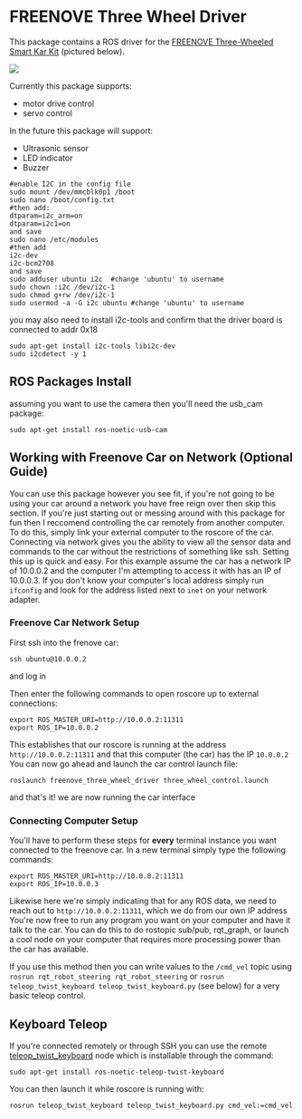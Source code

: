# FREENOVE Three Wheel Driver
This package contains a ROS driver for the [FREENOVE Three-Wheeled Smart Kar Kit](https://www.amazon.com/Freenove-Three-Wheeled-Raspberry-Detailed-Ultrasonic/dp/B06W54XC9V/?_encoding=UTF8&pd_rd_w=kM38H&content-id=amzn1.sym.bc5f3394-3b4c-4031-8ac0-18107ac75816&pf_rd_p=bc5f3394-3b4c-4031-8ac0-18107ac75816&pf_rd_r=DGR5Y0YYAB2M4VJVA2FY&pd_rd_wg=iOD6B&pd_rd_r=b6111766-e055-4ae1-8896-bde9e0e2177e&ref_=pd_gw_ci_mcx_mr_hp_atf_m) (pictured below). 

![](https://m.media-amazon.com/images/W/IMAGERENDERING_521856-T1/images/I/61eL5Oqm0mL._AC_SL1500_.jpg)

Currently this package supports: 
- motor drive control 
- servo control 

In the future this package will support: 
- Ultrasonic sensor 
- LED indicator
- Buzzer 

```
#enable I2C in the config file
sudo mount /dev/mmcblk0p1 /boot 
sudo nano /boot/config.txt
#then add: 
dtparam=i2c_arm=on 
dtparam=i2c1=on
and save 
sudo nano /etc/modules
#then add 
i2c-dev 
i2c-bcm2708
and save
sudo adduser ubuntu i2c  #change 'ubuntu' to username
sudo chown :i2c /dev/i2c-1
sudo chmod g+rw /dev/i2c-1
sudo usermod -a -G i2c ubuntu #change 'ubuntu' to username
```

you may also need to install i2c-tools and confirm that the driver board is connected to addr 0x18

```
sudo apt-get install i2c-tools libi2c-dev
sudo i2cdetect -y 1
```

## ROS Packages Install
assuming you want to use the camera then you'll need the usb_cam package: 

```
sudo apt-get install ros-noetic-usb-cam
```

## Working with Freenove Car on Network (Optional Guide)
You can use this package however you see fit, if you're not going to be using your car around a network you have free reign over then skip this section.
If you're just starting out or messing around with this package for fun then I reccomend controlling the car remotely from another computer. 
To do this, simply link your external computer to the roscore of the car. 
Connecting via network gives you the ability to view all the sensor data and commands to the car without the restrictions of something like ssh. 
Setting this up is quick and easy. 
For this example assume the car has a network IP of 10.0.0.2 and the computer I'm attempting to access it with has an IP of 10.0.0.3. 
If you don't know your computer's local address simply run ```ifconfig``` and look for the address listed next to ```inet``` on your network adapter.

### Freenove Car Network Setup 
First ssh into the frenove car: 
```
ssh ubuntu@10.0.0.2
``` 
and log in

Then enter the following commands to open roscore up to external connections: 

```
export ROS_MASTER_URI=http://10.0.0.2:11311
export ROS_IP=10.0.0.2
```
This establishes that our roscore is running at the address ```http://10.0.0.2:11311``` and that this computer (the car) has the IP ```10.0.0.2```
You can now go ahead and launch the car control launch file: 

```
roslaunch freenove_three_wheel_driver three_wheel_control.launch
```

and that's it! we are now running the car interface 

### Connecting Computer Setup 

You'll have to perform these steps for **every** terminal instance you want connected to the freenove car. 
In a new terminal simply type the following commands: 
```
export ROS_MASTER_URI=http://10.0.0.2:11311
export ROS_IP=10.0.0.3
```
Likewise here we're simply indicating that for any ROS data, we need to reach out to ```http://10.0.0.2:11311```, which we do from our own IP address
You're now free to run any program you want on your computer and have it talk to the car. 
You can do this to do rostopic sub/pub, rqt_graph, or launch a cool node on your computer that requires more processing power than the car has available. 

If you use this method then you can write values to the ``/cmd_vel`` topic using ```rosrun rqt_robot_steering rqt_robot_steering``` or ```rosrun teleop_twist_keyboard teleop_twist_keyboard.py``` (see below) for a very basic teleop control. 

## Keyboard Teleop

If you're connected remotely or through SSH you can use the remote [teleop_twist_keyboard](http://wiki.ros.org/teleop_twist_keyboard) node which is installable through the command: 
```
sudo apt-get install ros-noetic-teleop-twist-keyboard
```
You can then launch it while roscore is running with: 
```
rosrun teleop_twist_keyboard teleop_twist_keyboard.py cmd_vel:=cmd_vel
```